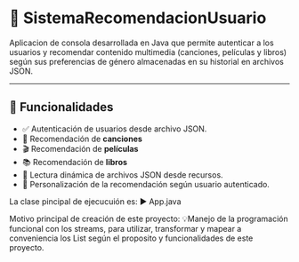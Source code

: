 # 🎯 SistemaRecomendacionUsuario

Aplicacion de consola desarrollada en Java que 
permite autenticar a los usuarios y recomendar contenido multimedia (canciones, películas y libros) 
según sus preferencias de género almacenadas en su historial en archivos JSON.

---

## 🧠 Funcionalidades

- ✅ Autenticación de usuarios desde archivo JSON.
- 🎵 Recomendación de **canciones**
- 🎬 Recomendación de **películas**
- 📚 Recomendación de **libros**
- 📂 Lectura dinámica de archivos JSON desde recursos.
- 👤 Personalización de la recomendación según usuario autenticado.

La clase pincipal de ejecucuión es:
▶️ App.java

Motivo principal de creación de este proyecto:
💡Manejo de la programación funcional con los streams,
  para utilizar, transformar y mapear a conveniencia los List
  según el proposito y funcionalidades de este proyecto.



